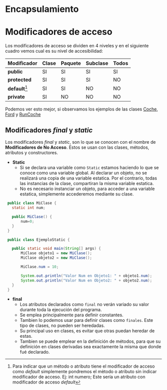 # Encapsulamiento

# Modificadores de acceso

Los modificadores de acceso se dividen en 4 niveles y en el siguiente cuadro vemos cual es su nivel de accesibilidad:

|**Modificador** | **Clase** | **Paquete** | **Subclase** | **Todos** |
|:---|:---|:---|:---|:---|
| **public** | SI | SI | SI | SI |
| **protected** | SI | SI | SI | NO |
| **default**[^1] | SI | SI | NO | NO |
| **private** | SI | NO | NO | NO |

Podemos ver esto mejor, si observamos los ejemplos de las clases [Coche](Coche.java), [Ford](Ford.java) y [RunCoche](RunCoche.java)

## Modificadores *final* y *static*

Los modificadores *final* y *static*, son lo que se conocen con el nombre de **Modificadores de No Acceso**. Estos se usan con las clases, métodos, atributos y constructores.

 * **Static**
 	 * Si se declara una variable como `Static` estamos haciendo lo que se conoce como una variable global. Al declarar un objeto, no se realizará una copia de una variable estatica. Por el contrario, todas las instancias de la clase, compartiran la misma variable estatica.
  	 * No es necesario instanciar un objeto, para acceder a una variable estatica, simplemente accederemos mediante su clase.

 ```Java
  public class MiClase {
  	static int num;

  	public MiClase() {
  		num=0;
  	}
  }

  public class EjemploStatic {

  	public static void main(String[] args) {
  		MiClase objeto1 = new MiClase();
  		MiClase objeto2 = new MiClase();

  		MiClase.num = 10;

  		System.out.println("Valor Num en Objeto1: " + objeto1.num);
  		System.out.println("Valor Num en Objeto2: " + objeto2.num);
  	}
  }
 ```
 
 * **final**
 	 * Los atributos declarados como `final` no verán variado su valor durante toda la ejecución del programa.
 	 * Se emplea principalmente para definir constantes.
 	 * Tambien lo podemos usar para definir clases como `finales`. Este tipo de clases, no pueden ser heredadas.
 	 * Su principal uso en clases, es evitar que otras puedan heredar de estas.
 	 * Tambien se puede emplear en la definición de métodos, para que su definición en clases derivadas sea exactamente la misma que donde fué declarado.


[^1]: Para indicar que un método o atributo tiene el modificador de acceso como *default* simplemente pondremos el mètodo o atributo sin indicar modificador de acceso. Ej: int numero; Este sería un atributo con modificador de acceso *default*